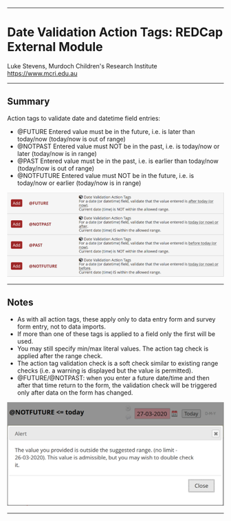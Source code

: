 ********************************************************************************
# Date Validation Action Tags: REDCap External Module

Luke Stevens, Murdoch Children's Research Institute https://www.mcri.edu.au

********************************************************************************
## Summary

Action tags to validate date and datetime field entries:
- @FUTURE     Entered value must be in the future, i.e. is later than today/now (today/now is out of range)
- @NOTPAST    Entered value must NOT be in the past, i.e. is today/now or later (today/now is in range)
- @PAST       Entered value must be in the past, i.e. is earlier than today/now (today/now is out of range)
- @NOTFUTURE  Entered value must NOT be in the future, i.e. is today/now or earlier (today/now is in range)

![Designer](./datevaltags-setup.png)

********************************************************************************
## Notes

- As with all action tags, these apply only to data entry form and survey form entry, not to data imports.
- If more than one of these tags is applied to a field only the first will be used.
- You may still specify min/max literal values. The action tag check is applied after the range check.
- The action tag validation check is a soft check similar to existing range checks (i.e. a warning is displayed but the value is permitted).
- @FUTURE/@NOTPAST: when you enter a future date/time and then after that time return to the form, the validation check will be triggered only after data on the form has changed.

![Validate](./datevaltags-check.png)

********************************************************************************
